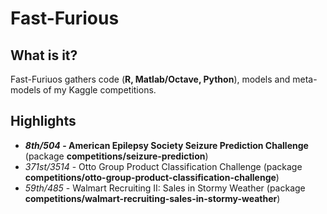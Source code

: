 # Fast-Furious


  **What is it?**
  -----------
  Fast-Furiuos gathers code (**R, Matlab/Octave, Python**), models and meta-models of my Kaggle competitions.
  
  
  **Highlights**
  -----------
  * **_8th/504_ - American Epilepsy Society Seizure Prediction Challenge** (package __competitions/seizure-prediction__)
  * _371st/3514_ - Otto Group Product Classification Challenge (package __competitions/otto-group-product-classification-challenge__)
  * _59th/485_ - Walmart Recruiting II: Sales in Stormy Weather (package __competitions/walmart-recruiting-sales-in-stormy-weather__)
  
  
